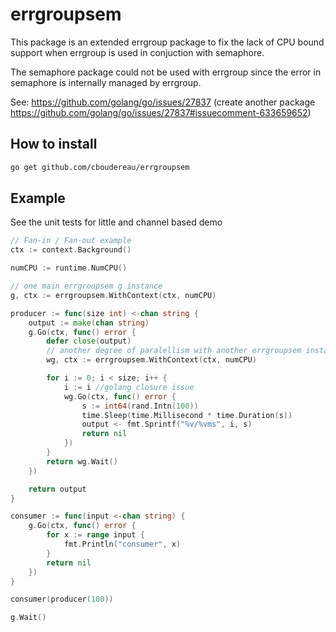 # errgroupsem

This package is an extended errgroup package to fix the lack of CPU bound support when errgroup is used in conjuction with semaphore.

The semaphore package could not be used with errgroup since the error in semaphore is internally managed by errgroup.

See: https://github.com/golang/go/issues/27837 (create another package https://github.com/golang/go/issues/27837#issuecomment-633659652)

## How to install
```bash
go get github.com/cboudereau/errgroupsem
```

## Example
See the unit tests for little and channel based demo

```go
// Fan-in / Fan-out example
ctx := context.Background()

numCPU := runtime.NumCPU()

// one main errgroupsem g instance
g, ctx := errgroupsem.WithContext(ctx, numCPU)

producer := func(size int) <-chan string {
	output := make(chan string)
	g.Go(ctx, func() error {
		defer close(output)
		// another degree of paralellism with another errgroupsem instance
		wg, ctx := errgroupsem.WithContext(ctx, numCPU)

		for i := 0; i < size; i++ {
			i := i //golang closure issue
			wg.Go(ctx, func() error {
				s := int64(rand.Intn(100))
				time.Sleep(time.Millisecond * time.Duration(s))
				output <- fmt.Sprintf("%v/%vms", i, s)
				return nil
			})
		}
		return wg.Wait()
	})

	return output
}

consumer := func(input <-chan string) {
	g.Go(ctx, func() error {
		for x := range input {
			fmt.Println("consumer", x)
		}
		return nil
	})
}

consumer(producer(100))

g.Wait()
```